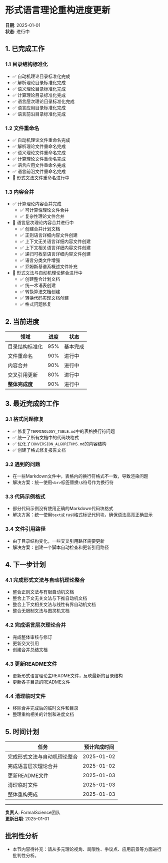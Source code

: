 # 形式语言理论重构进度更新

**日期**: 2025-01-01  
**状态**: 进行中  

## 1. 已完成工作

### 1.1 目录结构标准化

- ✅ 自动机理论目录标准化完成
- ✅ 解析理论目录标准化完成
- ✅ 语义理论目录标准化完成
- ✅ 计算理论目录标准化完成
- ✅ 语言层次理论目录标准化完成
- ✅ 语言应用目录标准化完成
- ✅ 语言前沿目录标准化完成

### 1.2 文件重命名

- ✅ 自动机理论文件重命名完成
- ✅ 解析理论文件重命名完成
- ✅ 语义理论文件重命名完成
- ✅ 计算理论文件重命名完成
- ✅ 语言应用文件重命名完成
- ✅ 语言前沿文件重命名完成
- 🔄 形式文法文件重命名进行中

### 1.3 内容合并

- ✅ 计算理论内容合并完成
  - ✅ 可计算性理论文件合并
  - ✅ 复杂性理论文件合并
- 🔄 语言层次理论内容合并进行中
  - ✅ 创建合并计划文档
  - ✅ 正则语言详细内容文件创建
  - ✅ 上下文无关语言详细内容文件创建
  - ✅ 上下文相关语言详细内容文件创建
  - ✅ 递归可枚举语言详细内容文件创建
  - ✅ 语言分类文件增强
  - ✅ 乔姆斯基谱系概述文件补充
- 🔄 形式文法与自动机理论整合进行中
  - ✅ 创建整合计划文档
  - ✅ 统一术语表创建
  - ✅ 转换算法文档创建
  - ✅ 转换代码实现文档创建
  - ✅ 格式问题修复

## 2. 当前进度

| 领域 | 进度 | 状态 |
|------|------|------|
| 目录结构标准化 | 95% | 基本完成 |
| 文件重命名 | 90% | 进行中 |
| 内容合并 | 90% | 进行中 |
| 交叉引用更新 | 80% | 进行中 |
| **整体完成度** | 90% | 进行中 |

## 3. 最近完成的工作

### 3.1 格式问题修复

- ✅ 修复了`TERMINOLOGY_TABLE.md`中的表格换行符问题
- ✅ 统一了所有文档中的代码块格式
- ✅ 优化了`CONVERSION_ALGORITHMS.md`的内容结构
- ✅ 创建了格式修复报告文档

### 3.2 遇到的问题

- 在一些Markdown文件中，表格内的换行符格式不一致，导致渲染问题
- 解决方案：统一使用`<br>`标签替换`\$`符号作为换行符

### 3.3 代码示例格式

- 部分代码示例没有使用正确的Markdown代码块格式
- 解决方案：统一使用```text或``` rust格式标记代码块，确保语法高亮正确显示

### 3.4 文件引用路径

- 由于目录结构变化，一些交叉引用路径需要更新
- 解决方案：创建一个脚本自动检查和更新引用路径

## 4. 下一步计划

### 4.1 完成形式文法与自动机理论整合

- 整合正则文法与有限自动机文档
- 整合上下文无关文法与下推自动机文档
- 整合上下文相关文法与线性有界自动机文档
- 整合无限制文法与图灵机文档

### 4.2 完成语言层次理论合并

- 完成整体审核与修订
- 更新交叉引用
- 创建合并总结文档

### 4.3 更新README文件

- 更新形式语言理论主README文件，反映最新的目录结构
- 更新各子目录的README文件

### 4.4 清理临时文件

- 移除合并完成后的临时文件和目录
- 整理重构相关的计划和进度文档

## 5. 时间计划

| 任务 | 预计完成时间 |
|------|------------|
| 完成形式文法与自动机理论整合 | 2025-01-02 |
| 完成语言层次理论合并 | 2025-01-02 |
| 更新README文件 | 2025-01-03 |
| 清理临时文件 | 2025-01-03 |
| 整体重构完成 | 2025-01-03 |

---

**负责人**: FormalScience团队  
**更新日期**: 2025-01-01


## 批判性分析

- 本节内容待补充：请从多元理论视角、局限性、争议点、应用前景等方面进行批判性分析。

